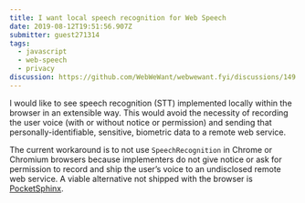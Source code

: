 ```yaml
---
title: I want local speech recognition for Web Speech  
date: 2019-08-12T19:51:56.907Z
submitter: guest271314
tags:
  - javascript
  - web-speech
  - privacy
discussion: https://github.com/WebWeWant/webwewant.fyi/discussions/149
---
```


I would like to see speech recognition (STT) implemented locally within the browser in an extensible way. This would avoid the necessity of recording the user voice (with or without notice or permission) and sending that personally-identifiable, sensitive, biometric data to a remote web service.

The current workaround is to not use `SpeechRecognition` in Chrome or Chromium browsers because implementers do not give notice or ask for permission to record and ship the user’s voice to an undisclosed remote web service. A viable alternative not shipped with the browser is [PocketSphinx](https://github.com/cmusphinx/pocketsphinx).
